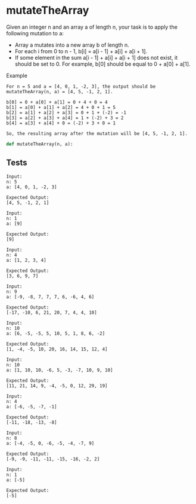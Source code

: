 # mutateTheArray

Given an integer n and an array a of length n, your task is to apply the following mutation to a:

* Array a mutates into a new array b of length n.
* For each i from 0 to n - 1, b[i] = a[i - 1] + a[i] + a[i + 1].
* If some element in the sum a[i - 1] + a[i] + a[i + 1] does not exist, it should be set to 0. For example, b[0] should be equal to 0 + a[0] + a[1].

Example
```
For n = 5 and a = [4, 0, 1, -2, 3], the output should be mutateTheArray(n, a) = [4, 5, -1, 2, 1].

b[0] = 0 + a[0] + a[1] = 0 + 4 + 0 = 4
b[1] = a[0] + a[1] + a[2] = 4 + 0 + 1 = 5
b[2] = a[1] + a[2] + a[3] = 0 + 1 + (-2) = -1
b[3] = a[2] + a[3] + a[4] = 1 + (-2) + 3 = 2
b[4] = a[3] + a[4] + 0 = (-2) + 3 + 0 = 1

So, the resulting array after the mutation will be [4, 5, -1, 2, 1].
```

```python
def mutateTheArray(n, a):
```

## Tests
```
Input:
n: 5
a: [4, 0, 1, -2, 3]

Expected Output:
[4, 5, -1, 2, 1]
```
```
Input:
n: 1
a: [9]

Expected Output:
[9]
```
```
Input:
n: 4
a: [1, 2, 3, 4]

Expected Output:
[3, 6, 9, 7]
```
```
Input:
n: 9
a: [-9, -8, 7, 7, 7, 6, -6, 4, 6]

Expected Output:
[-17, -10, 6, 21, 20, 7, 4, 4, 10]
```
```
Input:
n: 10
a: [6, -5, -5, 5, 10, 5, 1, 8, 6, -2]

Expected Output:
[1, -4, -5, 10, 20, 16, 14, 15, 12, 4]
```
```
Input:
n: 10
a: [1, 10, 10, -6, 5, -3, -7, 10, 9, 10]

Expected Output:
[11, 21, 14, 9, -4, -5, 0, 12, 29, 19]
```
```
Input:
n: 4
a: [-6, -5, -7, -1]

Expected Output:
[-11, -18, -13, -8]
```
```
Input:
n: 8
a: [-4, -5, 0, -6, -5, -4, -7, 9]

Expected Output:
[-9, -9, -11, -11, -15, -16, -2, 2]
```
```
Input:
n: 1
a: [-5]

Expected Output:
[-5]
```